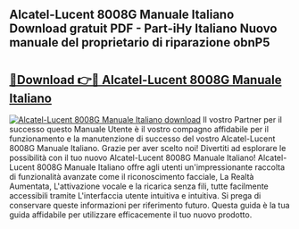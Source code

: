 ## Alcatel-Lucent 8008G Manuale Italiano Download gratuit PDF - Part-iHy Italiano Nuovo manuale del proprietario di riparazione obnP5

# <h2><a href="http://dfgaa04.blite.top/?on=Alcatel-Lucent+8008G+Manuale+Italiano">🔗Download 👉🔴 Alcatel-Lucent 8008G Manuale Italiano</a></h2>

[![Alcatel-Lucent 8008G Manuale Italiano download](https://i.imgur.com/lujVjoI.png)](http://dfgaa04.blite.top/?on=Alcatel-Lucent+8008G+Manuale+Italiano)
Il vostro Partner per il successo questo Manuale Utente è il vostro compagno affidabile per il funzionamento e la manutenzione di successo del vostro Alcatel-Lucent 8008G Manuale Italiano. Grazie per aver scelto noi! Divertiti ad esplorare le possibilità con il tuo nuovo Alcatel-Lucent 8008G Manuale Italiano! Alcatel-Lucent 8008G Manuale Italiano offre agli utenti un'impressionante raccolta di funzionalità avanzate come il riconoscimento facciale, La Realtà Aumentata, L'attivazione vocale e la ricarica senza fili, tutte facilmente accessibili tramite L'interfaccia utente intuitiva e intuitiva. Si prega di conservare queste informazioni per riferimento futuro. Questa guida è la tua guida affidabile per utilizzare efficacemente il tuo nuovo prodotto.
